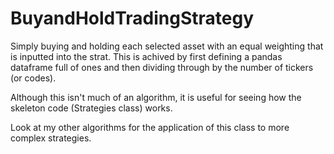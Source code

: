 # BuyandHoldTradingStrategy

Simply buying and holding each selected asset with an equal weighting that is inputted into the strat. This is achived by first defining a pandas dataframe full of ones and then dividing through by the number of tickers (or codes). 

Although this isn't much of an algorithm, it is useful for seeing how the skeleton code (Strategies class) works.

Look at my other algorithms for the application of this class to more complex strategies.
